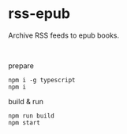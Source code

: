 # rss-epub
Archive RSS feeds to epub books.

<br/>

prepare
```shell
npm i -g typescript
npm i
```

build & run
```shell
npm run build
npm start
```